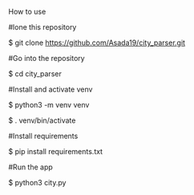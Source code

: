 How to use

#lone this repository

$ git clone https://github.com/Asada19/city_parser.git

#Go into the repository

$ cd city_parser

#Install and activate venv

$ python3 -m venv venv

$ . venv/bin/activate

#Install requirements

$ pip install requirements.txt

#Run the app

$ python3 city.py
